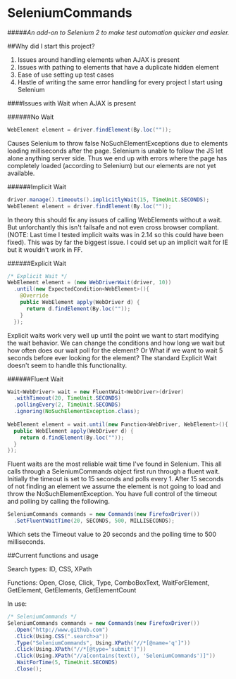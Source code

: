 SeleniumCommands
================
#####*An add-on to Selenium 2 to make test automation quicker and easier.* 

##Why did I start this project?

1. Issues around handling elements when AJAX is present
2. Issues with pathing to elements that have a duplicate hidden element
3. Ease of use setting up test cases
4. Hastle of writing the same error handling for every project I start using Selenium


####Issues with Wait when AJAX is present

######No Wait
```java
WebElement element = driver.findElement(By.loc(""));
```
Causes Selenium to throw false NoSuchElementExceptions due to elements loading milliseconds after
the page. Selenium is unable to follow the JS let alone anything server side. Thus we end up with errors
where the page has completely loaded (according to Selenium) but our elements are not yet available.  

######Implicit Wait
```java
driver.manage().timeouts().implicitlyWait(15, TimeUnit.SECONDS);
WebElement element = driver.findElement(By.loc(""));
```
In theory this should fix any issues of calling WebElements without a wait. But unforchantly this isn't failsafe and not
even cross browser compliant. (NOTE: Last time I tested implicit waits was in 2.14 so this could have been fixed). This 
was by far the biggest issue. I could set up an implicit wait for IE but it wouldn't work in FF. 

######Explicit Wait
```java
/* Explicit Wait */
WebElement element = (new WebDriverWait(driver, 10))
  .until(new ExpectedCondition<WebElement>(){
    @Override
    public WebElement apply(WebDriver d) {
      return d.findElement(By.loc(""));
    }
  });
```
Explicit waits work very well up until the point we want to start modifying the wait behavior. We can change the 
conditions and how long we wait but how often does our wait poll for the element? Or What if we want to wait 5 seconds
before ever looking for the element? The standard Explicit Wait doesn't seem to handle this functionality. 

######Fluent Wait
```java
Wait<WebDriver> wait = new FluentWait<WebDriver>(driver)
  .withTimeout(20, TimeUnit.SECONDS)
  .pollingEvery(2, TimeUnit.SECONDS)
  .ignoring(NoSuchElementException.class);
  
WebElement element = wait.until(new Function<WebDriver, WebElement>(){
  public WebElement apply(WebDriver d) {
    return d.findElement(By.loc(""));
  }
});
```
Fluent waits are the most reliable wait time I've found in Selenium. This all calls through a SeleniumCommands object
first run through a fluent wait. Initially the timeout is set to 15 seconds and polls every 1. After 15 seconds of not
finding an element we assume the element is not going to load and throw the NoSuchElementException. You have full 
control of the timeout and polling by calling the following.

```java
SeleniumCommands commands = new Commands(new FirefoxDriver())
  .SetFluentWaitTime(20, SECONDS, 500, MILLISECONDS);
```
Which sets the Timeout value to 20 seconds and the polling time to 500 milliseconds.

##Current functions and usage

Search types: ID, CSS, XPath

Functions: Open, Close, Click, Type, ComboBoxText, WaitForElement, GetElement, GetElements, GetElementCount


In use:

```java
/* SeleniumCommands */
SeleniumCommands commands = new Commands(new FirefoxDriver())
  .Open("http://www.github.com")
  .Click(Using.CSS(".search>a"))
  .Type("SeleniumCommands", Using.XPath("//*[@name='q']"))
  .Click(Using.XPath("//*[@type='submit']"))
  .Click(Using.XPath("//a[contains(text(), 'SeleniumCommands')]"))
  .WaitForTime(5, TimeUnit.SECONDS)
  .Close();
```
